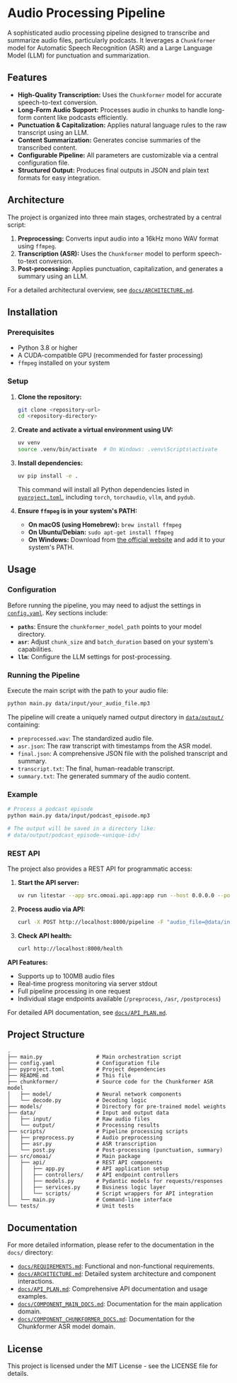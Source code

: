 # Audio Processing Pipeline

A sophisticated audio processing pipeline designed to transcribe and summarize audio files, particularly podcasts. It leverages a `Chunkformer` model for Automatic Speech Recognition (ASR) and a Large Language Model (LLM) for punctuation and summarization.

## Features

- **High-Quality Transcription:** Uses the `Chunkformer` model for accurate speech-to-text conversion.
- **Long-Form Audio Support:** Processes audio in chunks to handle long-form content like podcasts efficiently.
- **Punctuation & Capitalization:** Applies natural language rules to the raw transcript using an LLM.
- **Content Summarization:** Generates concise summaries of the transcribed content.
- **Configurable Pipeline:** All parameters are customizable via a central configuration file.
- **Structured Output:** Produces final outputs in JSON and plain text formats for easy integration.

## Architecture

The project is organized into three main stages, orchestrated by a central script:

1. **Preprocessing:** Converts input audio into a 16kHz mono WAV format using `ffmpeg`.
2. **Transcription (ASR):** Uses the `Chunkformer` model to perform speech-to-text conversion.
3. **Post-processing:** Applies punctuation, capitalization, and generates a summary using an LLM.

For a detailed architectural overview, see [`docs/ARCHITECTURE.md`](docs/ARCHITECTURE.md:0).

## Installation

### Prerequisites

- Python 3.8 or higher
- A CUDA-compatible GPU (recommended for faster processing)
- `ffmpeg` installed on your system

### Setup

1. **Clone the repository:**

    ```bash
    git clone <repository-url>
    cd <repository-directory>
    ```

2. **Create and activate a virtual environment using UV:**

    ```bash
    uv venv
    source .venv/bin/activate  # On Windows: .venv\Scripts\activate
    ```

3. **Install dependencies:**

    ```bash
    uv pip install -e .
    ```

    This command will install all Python dependencies listed in [`pyproject.toml`](pyproject.toml:0), including `torch`, `torchaudio`, `vllm`, and `pydub`.

4. **Ensure `ffmpeg` is in your system's PATH:**
    - **On macOS (using Homebrew):** `brew install ffmpeg`
    - **On Ubuntu/Debian:** `sudo apt-get install ffmpeg`
    - **On Windows:** Download from [the official website](https://ffmpeg.org/download.html) and add it to your system's PATH.

## Usage

### Configuration

Before running the pipeline, you may need to adjust the settings in [`config.yaml`](config.yaml:0). Key sections include:

- **`paths`**: Ensure the `chunkformer_model_path` points to your model directory.
- **`asr`**: Adjust `chunk_size` and `batch_duration` based on your system's capabilities.
- **`llm`**: Configure the LLM settings for post-processing.

### Running the Pipeline

Execute the main script with the path to your audio file:

```bash
python main.py data/input/your_audio_file.mp3
```

The pipeline will create a uniquely named output directory in [`data/output/`](data/output/:0) containing:

- `preprocessed.wav`: The standardized audio file.
- `asr.json`: The raw transcript with timestamps from the ASR model.
- `final.json`: A comprehensive JSON file with the polished transcript and summary.
- `transcript.txt`: The final, human-readable transcript.
- `summary.txt`: The generated summary of the audio content.

### Example

```bash
# Process a podcast episode
python main.py data/input/podcast_episode.mp3

# The output will be saved in a directory like:
# data/output/podcast_episode-<unique-id>/
```

### REST API

The project also provides a REST API for programmatic access:

1. **Start the API server:**
   ```bash
   uv run litestar --app src.omoai.api.app:app run --host 0.0.0.0 --port 8000
   ```

2. **Process audio via API:**
   ```bash
   curl -X POST http://localhost:8000/pipeline -F "audio_file=@data/input/audio_file.mp3"
   ```

3. **Check API health:**
   ```bash
   curl http://localhost:8000/health
   ```

**API Features:**
- Supports up to 100MB audio files
- Real-time progress monitoring via server stdout
- Full pipeline processing in one request
- Individual stage endpoints available (`/preprocess`, `/asr`, `/postprocess`)

For detailed API documentation, see [`docs/API_PLAN.md`](docs/API_PLAN.md).

## Project Structure

```
.
├── main.py                 # Main orchestration script
├── config.yaml             # Configuration file
├── pyproject.toml          # Project dependencies
├── README.md               # This file
├── chunkformer/            # Source code for the Chunkformer ASR model
│   ├── model/              # Neural network components
│   └── decode.py           # Decoding logic
├── models/                 # Directory for pre-trained model weights
├── data/                   # Input and output data
│   ├── input/              # Raw audio files
│   └── output/             # Processing results
├── scripts/                # Pipeline processing scripts
│   ├── preprocess.py       # Audio preprocessing
│   ├── asr.py              # ASR transcription
│   └── post.py             # Post-processing (punctuation, summary)
├── src/omoai/              # Main package
│   ├── api/                # REST API components
│   │   ├── app.py          # API application setup
│   │   ├── controllers/    # API endpoint controllers
│   │   ├── models.py       # Pydantic models for requests/responses
│   │   ├── services.py     # Business logic layer
│   │   └── scripts/        # Script wrappers for API integration
│   └── main.py             # Command-line interface
└── tests/                  # Unit tests
```

## Documentation

For more detailed information, please refer to the documentation in the `docs/` directory:

- [`docs/REQUIREMENTS.md`](docs/REQUIREMENTS.md:0): Functional and non-functional requirements.
- [`docs/ARCHITECTURE.md`](docs/ARCHITECTURE.md:0): Detailed system architecture and component interactions.
- [`docs/API_PLAN.md`](docs/API_PLAN.md:0): Comprehensive API documentation and usage examples.
- [`docs/COMPONENT_MAIN_DOCS.md`](docs/COMPONENT_MAIN_DOCS.md:0): Documentation for the main application domain.
- [`docs/COMPONENT_CHUNKFORMER_DOCS.md`](docs/COMPONENT_CHUNKFORMER_DOCS.md:0): Documentation for the Chunkformer ASR model domain.

## License

This project is licensed under the MIT License - see the LICENSE file for details.
